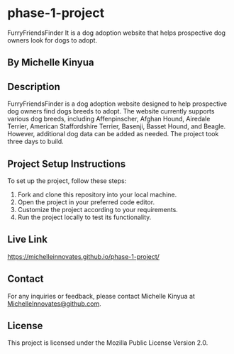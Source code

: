 # phase-1-project
FurryFriendsFinder
It is a dog adoption website that helps prospective dog owners  look for dogs to adopt.


## By Michelle Kinyua 

## Description

FurryFriendsFinder is a dog adoption website designed to help prospective dog owners find dogs breeds to adopt. The website currently supports various dog breeds, including Affenpinscher, Afghan Hound, Airedale Terrier, American Staffordshire Terrier, Basenji, Basset Hound, and Beagle. However, additional dog data can be added as needed. The project took three days to build.

## Project Setup Instructions

To set up the project, follow these steps:

1. Fork and clone this repository into your local machine.
2. Open the project in your preferred code editor.
3. Customize the project according to your requirements.
4. Run the project locally to test its functionality.

## Live Link

https://michelleinnovates.github.io/phase-1-project/

## Contact

For any inquiries or feedback, please contact Michelle Kinyua at MichelleInnovates@github.com.

## License

This project is licensed under the Mozilla Public License Version 2.0.